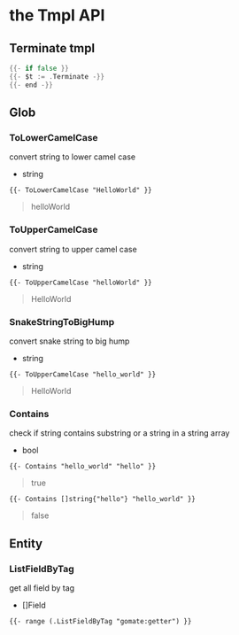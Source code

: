 # the Tmpl API

## Terminate tmpl

```go
{{- if false }}
{{- $t := .Terminate -}}
{{- end -}}
```

## Glob

### ToLowerCamelCase

convert string to lower camel case

-   string

`{{- ToLowerCamelCase "HelloWorld" }}`

> helloWorld

### ToUpperCamelCase

convert string to upper camel case

-   string

`{{- ToUpperCamelCase "helloWorld" }}`

> HelloWorld

### SnakeStringToBigHump

convert snake string to big hump

-   string

`{{- ToUpperCamelCase "hello_world" }}`

> HelloWorld

### Contains

check if string contains substring or a string in a string array

-   bool

`{{- Contains "hello_world" "hello" }}`

> true

`{{- Contains []string{"hello"} "hello_world" }}`

> false

## Entity

### ListFieldByTag

get all field by tag

-   []Field

`{{- range (.ListFieldByTag "gomate:getter") }}`
